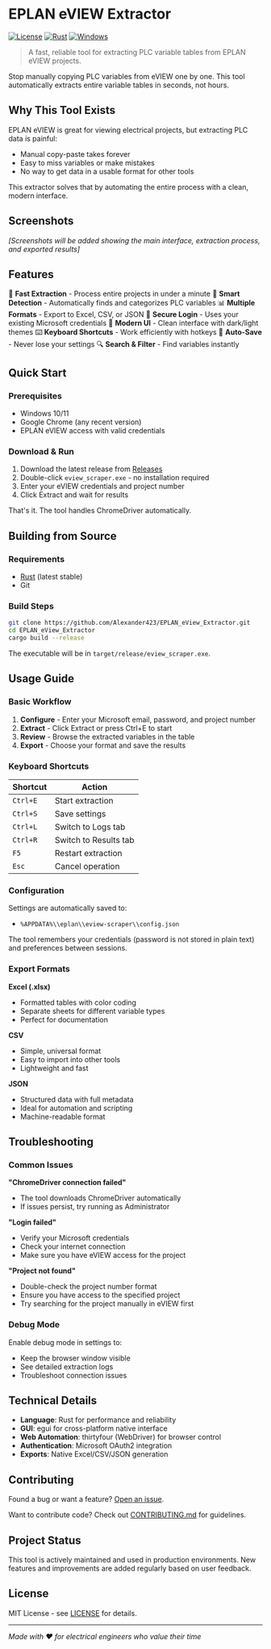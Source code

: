 # EPLAN eVIEW Extractor

[![License](https://img.shields.io/badge/license-MIT-blue.svg)](LICENSE)
[![Rust](https://img.shields.io/badge/rust-1.70+-orange.svg)](https://www.rust-lang.org)
[![Windows](https://img.shields.io/badge/platform-windows-blue.svg)](https://github.com/Alexander423/EPLAN_eView_Extractor/releases)

> A fast, reliable tool for extracting PLC variable tables from EPLAN eVIEW projects.

Stop manually copying PLC variables from eVIEW one by one. This tool automatically extracts entire variable tables in seconds, not hours.

## Why This Tool Exists

EPLAN eVIEW is great for viewing electrical projects, but extracting PLC data is painful:
- Manual copy-paste takes forever
- Easy to miss variables or make mistakes
- No way to get data in a usable format for other tools

This extractor solves that by automating the entire process with a clean, modern interface.

## Screenshots

*[Screenshots will be added showing the main interface, extraction process, and exported results]*

## Features

🚀 **Fast Extraction** - Process entire projects in under a minute
🎯 **Smart Detection** - Automatically finds and categorizes PLC variables
📊 **Multiple Formats** - Export to Excel, CSV, or JSON
🔐 **Secure Login** - Uses your existing Microsoft credentials
🎨 **Modern UI** - Clean interface with dark/light themes
⌨️ **Keyboard Shortcuts** - Work efficiently with hotkeys
💾 **Auto-Save** - Never lose your settings
🔍 **Search & Filter** - Find variables instantly

## Quick Start

### Prerequisites

- Windows 10/11
- Google Chrome (any recent version)
- EPLAN eVIEW access with valid credentials

### Download & Run

1. Download the latest release from [Releases](https://github.com/Alexander423/EPLAN_eView_Extractor/releases)
2. Double-click `eview_scraper.exe` - no installation required
3. Enter your eVIEW credentials and project number
4. Click Extract and wait for results

That's it. The tool handles ChromeDriver automatically.

## Building from Source

### Requirements

- [Rust](https://rustup.rs/) (latest stable)
- Git

### Build Steps

```bash
git clone https://github.com/Alexander423/EPLAN_eView_Extractor.git
cd EPLAN_eView_Extractor
cargo build --release
```

The executable will be in `target/release/eview_scraper.exe`.

## Usage Guide

### Basic Workflow

1. **Configure** - Enter your Microsoft email, password, and project number
2. **Extract** - Click Extract or press Ctrl+E to start
3. **Review** - Browse the extracted variables in the table
4. **Export** - Choose your format and save the results

### Keyboard Shortcuts

| Shortcut | Action |
|----------|--------|
| `Ctrl+E` | Start extraction |
| `Ctrl+S` | Save settings |
| `Ctrl+L` | Switch to Logs tab |
| `Ctrl+R` | Switch to Results tab |
| `F5` | Restart extraction |
| `Esc` | Cancel operation |

### Configuration

Settings are automatically saved to:
- `%APPDATA%\\eplan\\eview-scraper\\config.json`

The tool remembers your credentials (password is not stored in plain text) and preferences between sessions.

### Export Formats

**Excel (.xlsx)**
- Formatted tables with color coding
- Separate sheets for different variable types
- Perfect for documentation

**CSV**
- Simple, universal format
- Easy to import into other tools
- Lightweight and fast

**JSON**
- Structured data with full metadata
- Ideal for automation and scripting
- Machine-readable format

## Troubleshooting

### Common Issues

**"ChromeDriver connection failed"**
- The tool downloads ChromeDriver automatically
- If issues persist, try running as Administrator

**"Login failed"**
- Verify your Microsoft credentials
- Check your internet connection
- Make sure you have eVIEW access for the project

**"Project not found"**
- Double-check the project number format
- Ensure you have access to the specified project
- Try searching for the project manually in eVIEW first

### Debug Mode

Enable debug mode in settings to:
- Keep the browser window visible
- See detailed extraction logs
- Troubleshoot connection issues

## Technical Details

- **Language**: Rust for performance and reliability
- **GUI**: egui for cross-platform native interface
- **Web Automation**: thirtyfour (WebDriver) for browser control
- **Authentication**: Microsoft OAuth2 integration
- **Exports**: Native Excel/CSV/JSON generation

## Contributing

Found a bug or want a feature? [Open an issue](https://github.com/Alexander423/EPLAN_eView_Extractor/issues).

Want to contribute code? Check out [CONTRIBUTING.md](CONTRIBUTING.md) for guidelines.

## Project Status

This tool is actively maintained and used in production environments. New features and improvements are added regularly based on user feedback.

## License

MIT License - see [LICENSE](LICENSE) for details.

---

*Made with ❤️ for electrical engineers who value their time*